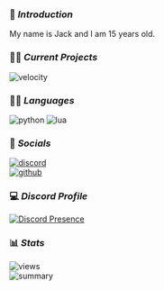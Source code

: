 ### 👋 _Introduction_
My name is Jack and I am 15 years old.


### 👷‍♂️ _Current Projects_
![velocity](https://img.shields.io/badge/Velocity%20roleplay-F40552?style=for-the-badge&logo=fivem&logoColor=white)


### 👨‍💻 _Languages_
![python](https://img.shields.io/badge/Python-3776AB?style=for-the-badge&logo=python&logoColor=white)
![lua](https://img.shields.io/badge/Lua-2C2D72?style=for-the-badge&logo=lua&logoColor=white)


### 📲 _Socials_
[![discord](https://img.shields.io/badge/discord-kigzee-5865F2?style=for-the-badge&logo=discord&logoColor=white)](https://discord.com/users/845270168221646889)
<br>
[![github](https://img.shields.io/badge/github-kigzee-181717?style=for-the-badge&logo=github&logoColor=white)](https://github.com/kigzee)


### 💻 _Discord Profile_
[![Discord Presence](https://lanyard.cnrad.dev/api/845270168221646889?&borderRadius=20px&idleMessage=Probably%20sleeping)](https://discord.com/users/845270168221646889)


### 📊 _Stats_
![views](https://komarev.com/ghpvc/?username=unknusr)
<br>
![summary](http://github-profile-summary-cards.vercel.app/api/cards/profile-details?username=kigzee&theme=github_dark)
